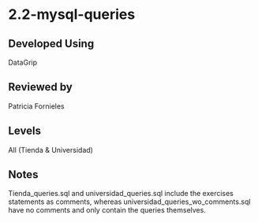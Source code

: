 # 2.2-mysql-queries

## Developed Using

DataGrip

## Reviewed by
Patricia Fornieles

## Levels
All (Tienda & Universidad)

## Notes
Tienda_queries.sql and universidad_queries.sql include the exercises statements as comments, 
whereas universidad_queries_wo_comments.sql have no comments and only contain the queries themselves.
